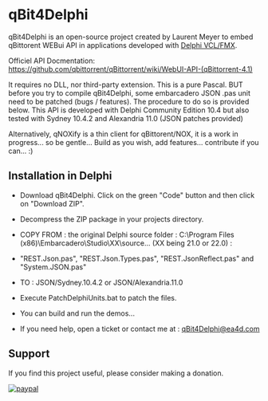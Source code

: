 # qBit4Delphi
qBit4Delphi is an open-source project created by Laurent Meyer to embed qBittorent WEBui API in applications developed with [Delphi VCL/FMX](https://www.embarcadero.com/products/delphi/starter).

Officiel API Docmentation: https://github.com/qbittorrent/qBittorrent/wiki/WebUI-API-(qBittorrent-4.1)

It requires no DLL, nor third-party extension. This is a pure Pascal. BUT before you try to compile qBit4Delphi, some embarcadero JSON .pas unit need to be patched (bugs / features). The procedure to do so is provided below. 
This API is developed with Delphi Community Edition 10.4 but also tested with Sydney 10.4.2 and Alexandria 11.0 (JSON patches provided) 

Alternatively, qNOXify is a thin client for qBittorent/NOX, it is a work in progress... so be gentle... Build as you wish, add features... contribute if you can... :)


## Installation in Delphi
* Download qBit4Delphi. Click on the green "Code" button and then click on "Download ZIP".
* Decompress the ZIP package in your projects directory.
* COPY FROM : the original Delphi source folder : C:\Program Files (x86)\Embarcadero\Studio\XX\source\...   (XX being 21.0 or 22.0) :
* "REST.Json.pas", "REST.Json.Types.pas", "REST.JsonReflect.pas" and "System.JSON.pas"
* TO : JSON/Sydney.10.4.2 or JSON/Alexandria.11.0
* Execute PatchDelphiUnits.bat to patch the files.
* You can build and run the demos...

* If you need help, open a ticket or contact me at : qBit4Delphi@ea4d.com

## Support
If you find this project useful, please consider making a donation.

[![paypal](https://www.paypalobjects.com/en_US/i/btn/btn_donateCC_LG.gif)](https://www.paypal.com/donate/?hosted_button_id=N8SNLZRR6HEYE)

